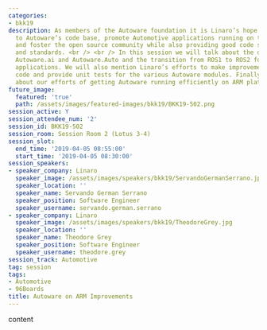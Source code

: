 ```yaml
---
categories:
- bkk19
description: As members of the Autoware foundation it is Linaro’s hope to make improvements
  to Autoware’s code base, promote Automotive applications running on the ARM ecosystem,
  and foster the open source community while also providing good code support, practice,
  and standards. <br /> <br /> In this session we will talk about the difference between
  Autoware.ai and Autoware.Auto and the transition from ROS1 to ROS2 for Real Time
  applications. We will also mention Linaro’s efforts to make improvements to Autoware’s
  code and provide unit tests for the various Autoware modules. Finally we will talk
  about our efforts of getting Autoware running efficiently on ARM platforms.
future_image:
  featured: 'true'
  path: /assets/images/featured-images/bkk19/BKK19-502.png
session_active: Y
session_attendee_num: '2'
session_id: BKK19-502
session_room: Session Room 2 (Lotus 3-4)
session_slot:
  end_time: '2019-04-05 08:55:00'
  start_time: '2019-04-05 08:30:00'
session_speakers:
- speaker_company: Linaro
  speaker_image: /assets/images/speakers/bkk19/ServandoGermanSerrano.jpg
  speaker_location: ''
  speaker_name: Servando German Serrano
  speaker_position: Software Engineer
  speaker_username: servando.german.serrano
- speaker_company: Linaro
  speaker_image: /assets/images/speakers/bkk19/TheodoreGrey.jpg
  speaker_location: ''
  speaker_name: Theodore Grey
  speaker_position: Software Engineer
  speaker_username: theodore.grey
session_track: Automotive
tag: session
tags:
- Automotive
- 96Boards
title: Autoware on ARM Improvements
---
```


content